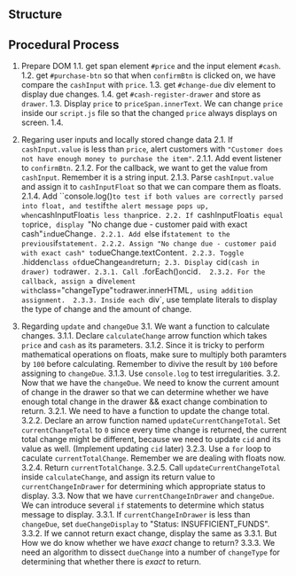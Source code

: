 ## Structure 

## Procedural Process
1. Prepare DOM
  1.1. get span element `#price` and the input element `#cash`.
  1.2. get `#purchase-btn` so that when `confirmBtn` is clicked on, we have compare the `cashInput` with `price`.
  1.3. get `#change-due` div element to display due changes.
  1.4. get `#cash-register-drawer` and store as `drawer`.
  1.3. Display `price` to `priceSpan.innerText`. We can change `price` inside our `script.js` file so that the changed `price` always displays on screen.
  1.4. 

2. Regaring user inputs and locally stored change data
  2.1. If `cashInput.value` is less than `price`, alert customers with `"Customer does not have enough money to purchase the item"`.
     2.1.1. Add event listener to `confirmBtn`.
     2.1.2. For the callback, we want to get the value from `cashInput`. Remember it is a string input.
     2.1.3. Parse `cashInput.value` and assign it to `cashInputFloat` so that we can compare them as floats. 
     2.1.4. Add ``console.log()` to test if both values are correctly parsed into float, and test `if` the alert message pops up, when `cashInputFloat` is less than `price`.
  2.2. If `cashInputFloat` is equal to `price`, display `"No change due - customer paid with exact cash"` in `dueChange`.
    2.2.1. Add `else if` statement to the previous `if` statement.
    2.2.2. Assign "No change due - customer paid with exact cash" to `dueChange.textContent`.
    2.2.3. Toggle `.hidden` class of `dueChange` and `return`;
  2.3. Display `cid` (cash in drawer) to `drawer`.
    2.3.1. Call `.forEach()` on `cid`. 
    2.3.2. For the callback, assign a `div` element with `class="changeType"` to `drawer.innerHTML`, using addition assignment. 
    2.3.3. Inside each `div`, use template literals to display the type of change and the amount of change. 

3. Regarding `update` and `changeDue`
  3.1. We want a function to calculate changes. 
      3.1.1. Declare `calculateChange` arrow function which takes `price` and `cash` as its parameters.
      3.1.2. Since it is tricky to perform mathematical operations on floats, make sure to multiply both paramters by `100` before calculating. Remember to divive the result by `100` before assigning to `changeDue`. 
      3.1.3. Use `console.log` to test irregularities.
  3.2. Now that we have the `changeDue`. We need to know the current amount of change in the drawer so that we can determine whether we have enough total change in the drawer && exact change combination to return.
      3.2.1. We need to have a function to update the change total. 
      3.2.2. Declare an arrow function named `updateCurrentChangeTotal`. Set `currentChangeTotal` to `0` since every time change is returned, the current total change might be different, because we need to update `cid` and its value as well. (Implement updating `cid` later)
      3.2.3. Use a `for` loop to caculate `currentTotalChange`. Remember we are dealing with floats now.
      3.2.4. Return `currentTotalChange`. 
      3.2.5. Call `updateCurrentChangeTotal` inside `calculateChange`, and assign its return value to `currentChangeInDrawer` for determining which appropriate status to display. 
  3.3. Now that we have `currentChangeInDrawer` and `changeDue`. We can introduce several `if` statements to determine which status message to display. 
      3.3.1. If `currentChangeInDrawer` is less than `changeDue`, set `dueChangeDisplay` to "Status: INSUFFICIENT_FUNDS". 
      3.3.2. If we cannot return exact change, display the same as 3.3.1. But How we do know whether we have *exact* change to return?
      3.3.3. We need an algorithm to dissect `dueChange` into a number of `changeType` for determining that whether there is *exact* to return. 


  